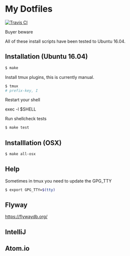 # My Dotfiles

[![Travis CI](https://travis-ci.org/icirellik/dotfiles.svg?branch=master)](https://travis-ci.org/icirellik/dotfiles)

Buyer beware

All of these install scripts have been tested to Ubuntu 16.04.

## Installation (Ubuntu 16.04)

```sh
$ make
```

Install tmux plugins, this is currently manual.

```sh
$ tmux
# prefix-key, I
```

Restart your shell

exec -l $SHELL

Run shellcheck tests

```sh
$ make test
```

## Installlation (OSX)

```sh
$ make all-osx
```

## Help

Sometimes in tmux you need to update the GPG_TTY

```sh
$ export GPG_TTY=$(tty)
```

## Flyway

https://flywaydb.org/

## IntelliJ

## Atom.io
